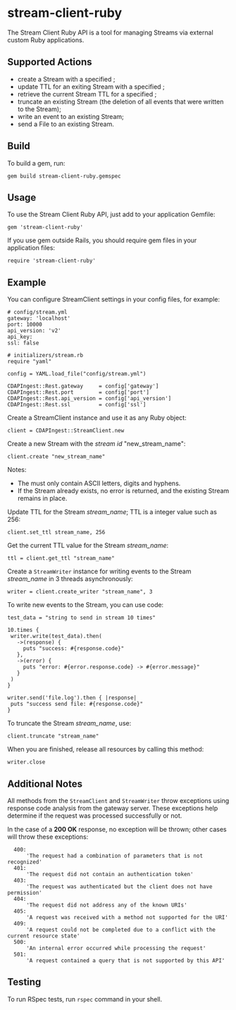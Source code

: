stream-client-ruby
==================

The Stream Client Ruby API is a tool for managing Streams via external custom Ruby applications.

## Supported Actions

 - create a Stream with a specified <stream-id>;
 - update TTL for an exiting Stream with a specified <stream-id>;
 - retrieve the current Stream TTL for a specified <stream-id>;
 - truncate an existing Stream (the deletion of all events that were written to the Stream);
 - write an event to an existing Stream;
 - send a File to an existing Stream.

## Build

 To build a gem, run:

 ```
 gem build stream-client-ruby.gemspec
 ```

## Usage

 To use the Stream Client Ruby API, just add to your application Gemfile:

 ```
 gem 'stream-client-ruby'
 ```

 If you use gem outside Rails, you should require gem files in your application files:

 ```
 require 'stream-client-ruby'
 ```

## Example

You can configure StreamClient settings in your config files, for example:

```
# config/stream.yml
gateway: 'localhost'
port: 10000
api_version: 'v2'
api_key:
ssl: false
```
```
# initializers/stream.rb
require "yaml"

config = YAML.load_file("config/stream.yml")

CDAPIngest::Rest.gateway     = config['gateway']
CDAPIngest::Rest.port        = config['port']
CDAPIngest::Rest.api_version = config['api_version']
CDAPIngest::Rest.ssl         = config['ssl']
```

Create a StreamClient instance and use it as any Ruby object:

```
client = CDAPIngest::StreamClient.new
```

 Create a new Stream with the *stream id* "new_stream_name":

 ```
 client.create "new_stream_name"
 ```

 Notes:

  - The <stream-id> must only contain ASCII letters, digits and hyphens.
  - If the Stream already exists, no error is returned, and the existing Stream remains in place.


 Update TTL for the Stream *stream_name*; TTL is a integer value such as 256:

 ```
client.set_ttl stream_name, 256
 ```

 Get the current TTL value for the Stream *stream_name*:

 ```  
ttl = client.get_ttl "stream_name"
 ```

 Create a ```StreamWriter``` instance for writing events to the Stream *stream_name* in 3 threads asynchronously:

 ```
writer = client.create_writer "stream_name", 3
 ```

 To write new events to the Stream, you can use code:

 ```
test_data = "string to send in stream 10 times"

10.times {
  writer.write(test_data).then(
    ->(response) {
      puts "success: #{response.code}"
    },
    ->(error) {
      puts "error: #{error.response.code} -> #{error.message}"
    }
  )
}

writer.send('file.log').then { |response|
  puts "success send file: #{response.code}"
}
 ```

 To truncate the Stream *stream_name*, use:

 ```
client.truncate "stream_name"
 ```

 When you are finished, release all resources by calling this method:

 ```  
writer.close
 ```

## Additional Notes

 All methods from the ```StreamClient``` and ```StreamWriter``` throw exceptions using response code analysis from the
 gateway server. These exceptions help determine if the request was processed successfully or not.

 In the case of a **200 OK** response, no exception will be thrown; other cases will throw these exceptions:

```
  400:
      'The request had a combination of parameters that is not recognized'
  401:
      'The request did not contain an authentication token'
  403:
      'The request was authenticated but the client does not have permission'
  404:
      'The request did not address any of the known URIs'
  405:
      'A request was received with a method not supported for the URI'
  409:
      'A request could not be completed due to a conflict with the current resource state'
  500:
      'An internal error occurred while processing the request'
  501:
      'A request contained a query that is not supported by this API'
```

## Testing

To run RSpec tests, run ```rspec``` command in your shell.
